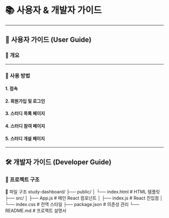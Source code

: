 # 📚 사용자 & 개발자 가이드

---

## 👤 사용자 가이드 (User Guide)

### 📌 개요


---

### 🚀 사용 방법

#### 1. 접속


#### 2. 회원가입 및 로그인


#### 3. 스터디 목록 페이지


#### 4. 스터디 참여 페이지


#### 5. 스터디 개설 페이지


---

## 🛠 개발자 가이드 (Developer Guide)

### 📁 프로젝트 구조

📂 파일 구조
study-dashboard/
├── public/
│   └── index.html          # HTML 템플릿
├── src/
│   ├── App.js              # 메인 React 컴포넌트
│   ├── index.js            # React 진입점
│   └── index.css           # 전역 스타일
├── package.json            # 의존성 관리
└── README.md              # 프로젝트 설명서
